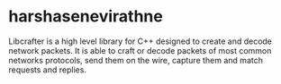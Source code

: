 # harshasenevirathne
Libcrafter is a high level library for C++ designed to create and decode network packets. It is able to craft or decode packets of most common networks protocols, send them on the wire, capture them and match requests and replies.
